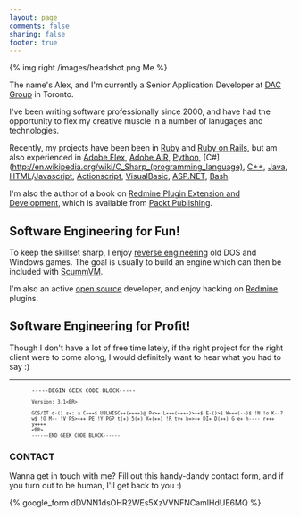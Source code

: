 ```yaml
---
layout: page
comments: false
sharing: false
footer: true
---
```


{% img right /images/headshot.png Me %}

The name's Alex, and I'm currently a Senior Application Developer at [DAC Group](http://www.dacgroup.com) in Toronto.

I've been writing software professionally since 2000, and have had the opportunity to flex my creative muscle in a number of lanugages and technologies.

Recently, my projects have been been in [Ruby](http://www.ruby-lang.org/en/) and [Ruby on Rails](http://rubyonrails.org/), but am also experienced in [Adobe Flex](http://www.adobe.com/ca/products/flex.html), [Adobe AIR](http://www.adobe.com/ca/products/air.html), [Python](http://www.python.org/), [C#](http://en.wikipedia.org/wiki/C_Sharp_(programming_language), [C++](http://en.wikipedia.org/wiki/C%2B%2B), [Java](http://www.java.com/en/), [HTML](http://en.wikipedia.org/wiki/HTML)/[Javascript](http://en.wikipedia.org/wiki/JavaScript), [Actionscript](http://en.wikipedia.org/wiki/ActionScript), [VisualBasic](http://en.wikipedia.org/wiki/Visual_Basic), [ASP.NET](http://www.asp.net/), [Bash](http://en.wikipedia.org/wiki/Bash).

I'm also the author of a book on [Redmine Plugin Extension and Development](http://www.packtpub.com/redmine-plugin-extension-and-development/book), which is available from [Packt Publishing](http://www.packtpub.com).

## Software Engineering for Fun!

To keep the skillset sharp, I enjoy [reverse engineering](http://en.wikipedia.org/wiki/Reverse_engineering) old DOS and Windows games. The goal is usually to build an engine which can then be included with [ScummVM](http://www.scummvm.org).

I'm also an active [open source](http://en.wikipedia.org/wiki/Open_source) developer, and enjoy hacking on [Redmine](http://www.redmine.org) plugins.

## Software Engineering for Profit!

Though I don't have a lot of free time lately, if the right project for the right client were to come along, I would definitely want to hear what you had to say :)

<HR>
<dl>
  <dd style="font-family: monospace; font-size: 10px">
    -----BEGIN GEEK CODE BLOCK-----<BR>

    Version: 3.1<BR>

    GCS/IT d-() s+: a C+++$ UBLHISC++(++++)@ P+>+ L+++(++++)>++$ E-()>$ W+++(--)$ !N !o K--? w$ !O M-- !V PS>+++ PE !Y PGP t(+) 5(+) X+(++) !R tv+ b+>++ DI+ D(++) G e+ h---- r+++ y++++
    <BR>
    ------END GEEK CODE BLOCK------
  </dd>
</dl>

### CONTACT

Wanna get in touch with me? Fill out this handy-dandy contact form, and if you turn out to be human, I'll get back to you :)

{% google_form dDVNN1dsOHR2WEs5XzVVNFNCamlHdUE6MQ  %}
